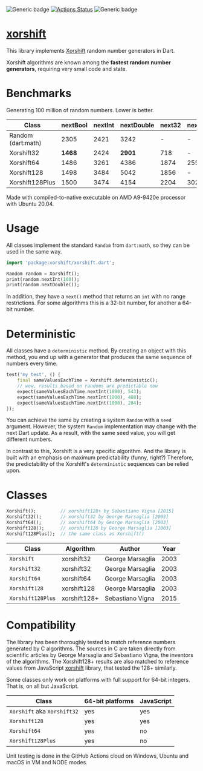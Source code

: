 ![Generic badge](https://img.shields.io/badge/status-draft-red.svg)
[![Actions Status](https://github.com/rtmigo/xorshift/workflows/unittest/badge.svg?branch=master)](https://github.com/rtmigo/xorshift/actions)
![Generic badge](https://img.shields.io/badge/tested_on-Windows_|_MacOS_|_Ubuntu-blue.svg)

# [xorshift](https://github.com/rtmigo/xorshift)

This library implements [Xorshift](https://en.wikipedia.org/wiki/Xorshift) random number generators
in Dart.

Xorshift algorithms are known among the **fastest random number generators**, requiring very small
code and state.

# Benchmarks

Generating 100 million of random numbers. Lower is better.

| Class           | nextBool | nextInt | nextDouble | next32 | next64 |
|-----------------|----------|---------|------------|--------|--------|
| Random (dart:math) |   2305   |  2421   |    3242    |   -    |   -    |
| Xorshift32      |   **1468**   |  2424   |    **2901**    |  718   |   -    |
| Xorshift64      |   1486   |  3261   |    4386    |  1874  |  2557  |
| Xorshift128     |   1498   |  3484   |    5042    |  1856  |   -    |
| Xorshift128Plus |   1500   |  3474   |    4154    |  2204  |  3029  |

Made with compiled-to-native executable on AMD A9-9420e processor with Ubuntu 20.04.

# Usage

All classes implement the standard `Random` from `dart:math`, so they can be used in the same way.

``` dart
import 'package:xorshift/xorshift.dart';

Random random = Xorshift();
print(random.nextInt(100));
print(random.nextDouble());
```

In addition, they have a `next()` method that returns an `int` with no range restrictions. For some
algorithms this is a 32-bit number, for another a 64-bit number.

# Deterministic

All classes have a `deterministic` method. By creating an object with this method, you end up with a
generator that produces the same sequence of numbers every time.

``` dart
test('my test', () {
    final sameValuesEachTime = Xorshift.deterministic();
    // wow, results based on randoms are predictable now
    expect(sameValuesEachTime.nextInt(1000), 543);
    expect(sameValuesEachTime.nextInt(1000), 488);
    expect(sameValuesEachTime.nextInt(1000), 284);    
});    
```

You can achieve the same by creating a system `Random` with a `seed` argument. However, the
system `Random` implementation may change with the next Dart update. As a result, with the
same seed value, you will get different numbers.

In contrast to this, Xorshift is a very specific algorithm. And the library is built with an emphasis
on maximum predictability (funny, right?) Therefore, the predictability of the Xorshift's `deterministic`
sequences can be relied upon.

# Classes

``` dart 
Xorshift();         // xorshift128+ by Sebastiano Vigna [2015] 
Xorshift32();       // xorshift32 by George Marsaglia [2003] 
Xorshift64();       // xorshift64 by George Marsaglia [2003]
Xorshift128();      // xorshift128 by George Marsaglia [2003]
Xorshift128Plus();  // the same class as Xorshift()
```

| Class             | Algorithm    | Author           | Year |
|-------------------|--------------|------------------|------|
| `Xorshift`        | xorshift32   | George Marsaglia | 2003 |
| `Xorshift32`      | xorshift32   | George Marsaglia | 2003 |
| `Xorshift64`      | xorshift64   | George Marsaglia | 2003 |
| `Xorshift128`     | xorshift128  | George Marsaglia | 2003 |
| `Xorshift128Plus` | xorshift128+ | Sebastiano Vigna | 2015 |



# Compatibility

The library has been thoroughly tested to match reference numbers generated by C algorithms. The
sources in C are taken directly from scientific articles by George Marsaglia and Sebastiano Vigna,
the inventors of the algorithms. The Xorshift128+ results are also matched to reference values from
JavaScript [xorshift](https://github.com/AndreasMadsen/xorshift) library, that tested the 128+
similarly.

Some classes only work on platforms with full support for 64-bit integers. That is, 
on all but JavaScript.

| Class                            | 64-bit platforms | JavaScript |
|----------------------------------|------------------|------------|
| `Xorshift` aka `Xorshift32`      | yes              | yes        |
| `Xorshift128`                    | yes              | yes        |
| `Xorshift64`                     | yes              | no         |
| `Xorshift128Plus`                | yes              | no         |

Unit testing is done in the GitHub Actions cloud on Windows, Ubuntu and macOS in VM and NODE modes.